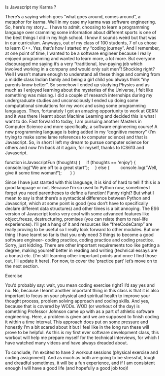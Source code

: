 Is Javascript my Karma ?

There’s a saying which goes “what goes around, comes around”, a metaphor for karma. Well in my case my karma was software engineering. So, here’s my story….
I have to admit, choosing to learn a programming language over cramming some information about different sports is one of the best things I did in my high school. I know it sounds weird but that was in our curriculum. Anyways, out of my class of 100 students, 7 of us chose to learn C++. Yes, that’s how I started my “coding journey”. And I remember, at one point of time, I wanted to be a software engineer because I really enjoyed programming and wanted to learn more, a lot more. But everyone discouraged me saying it’s a very “traditional, low-paying job which involved working in a company and would only suit men”! Shocking right? Well I wasn’t mature enough to understand all these things and coming from a middle class Indian family and being a girl child you always think “my parents know better”. So somehow I ended up studying Physics and as much as I enjoyed learning about the mysteries of the Universe, I felt like something was missing. I did a couple of research internships during my undergraduate studies and unconsciously I ended up doing some computational simulations for my work and using some programming languages. Then, fortunately I got an amazing opportunity to work at CERN and it was there I learnt about Machine Learning and decided this is what I want to do. Fast forward to today, I am pursuing another Masters in Computer Science and more specifically, a software engineering course! A new programming language is being added in my “cognitive memory” (I’m trying to make some lame references to computer science) and that is Javascript. So, in short I left my dream to pursue computer science for others and now I’m back at it again, for myself, thanks to ICS613 and Javascript. 

function isJavascriptFun (thoughts) {
    if (thoughts == ‘enjoy’) {
        console.log(“We are off to a great start”);
    } else {
        console.log(“Well, give it some time woman!”);
      }
}

Since I have just started with this language, it is kind of hard to tell if this is a good language or not. Because I’m so used to Python now, sometimes I forget you need parentheses to define a function! Funny right? But what I mean to say is that there’s a syntactical difference between Python and Javascript, which at some point is good (you don’t have to specifically declare different data structures) and other times is a bit annoying. The ES6 version of Javascript looks very cool with some advanced features like object.freeze, destructuring, promises (you can relate them to real-life experiences). I’ll get a hang of it and resources like “freeCodeCamp” are really proving to be useful so I really look forward to other modules. But one thing I have learnt so far is that you only need 3 things to become a good software engineer- coding practice, coding practice and coding practice. Sorry, just kidding. There are other important requirements too like getting a degree, making yourself better in reading and writing (technical essays are a bonus) etc. (I’m still learning other important points and once I find those out, I’ll update it here). For now, to cover the ‘practice part’ let’s move on to the next section.

Exercise

You’d probably say: wait, you mean coding exercise right? I’d say yes and no. No, because I learnt another important thing in this class is that it is also important to focus on your physical and spiritual health to improve your thought process, problem solving approach and coding skills. And yes, because that is covered by WODs. WOD (or workout of the day) is something Professor Johnson came up with as a part of athletic software engineering. Here, a problem is given and we are supposed to finish coding it within a time interval. This approach does put on some pressure and honestly I’m a bit scared about it but I feel like in the long run these will prove to be helpful. As this is my first ever software development class, this workout will help me prepare myself for the technical interviews, for which I have watched many videos and have always dreaded about. 

To conclude, I’m excited to have 2 workout sessions (physical exercise and coding assignment). And as much as both are going to be stressful, tough and dreadful sometimes, it will be a fun experience, and if I am consistent enough I will have a good life (and hopefully a good job too)!

